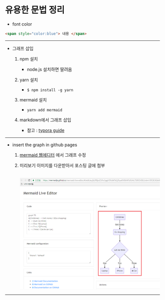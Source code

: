 # 유용한 문법 정리

- font color

```html
<span style="color:blue"> 내용 </span>
```

----------



- 그래프 삽입

  1. npm 설치
     - node.js 설치하면 딸려옴

  2. yarn 설치
     - `$ npm install -g yarn`

  3. mermaid 설치
     - `yarn add mermaid`

  4. markdown에서 그래프 삽입
     - 참고 : [typora guide](https://support.typora.io/Draw-Diagrams-With-Markdown/)

--------



- insert the graph in github pages
  1. [mermaid 웹에디터](https://mermaidjs.github.io/mermaid-live-editor/#/edit/eyJjb2RlIjoiZ3JhcGggVERcbkFbQ2hyaXN0bWFzXSAtLT58R2V0IG1vbmV5fCBCKEdvIHNob3BwaW5nKVxuQiAtLT4gQ3tMZXQgbWUgdGhpbmt9XG5DIC0tPnxPbmV8IERbTGFwdG9wXVxuQyAtLT58VHdvfCBFW2lQaG9uZV1cbkMgLS0-fFRocmVlfCBGW2ZhOmZhLWNhciBDYXJdXG4iLCJtZXJtYWlkIjp7InRoZW1lIjoiZGVmYXVsdCJ9fQ) 에서 그래프 수정
  
  2. 미리보기 이미지를 다운받아서 포스팅 글에 첨부
  
     ​	![merEdit](/img/merEdit.png)

--------

